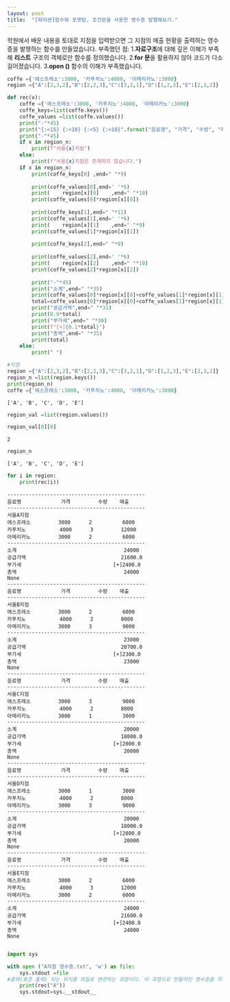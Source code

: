 ```yaml
---
layout: post
title:  "[파이썬]함수와 포맷팅, 조건문을 사용한 영수증 발행해보기."
---
```

학원에서 배운 내용을 토대로 지점을 입력받으면 그 지점의 매출 현황을 출력하는
영수증을 발행하는 함수를 만들었습니다.
부족했던 점: 
1.**자료구조**에 대해 깊은 이해가 부족해 **리스트** 구조의 객체로만 함수를 
정의했습니다.
2.**for 문**을 활용하지 않아 코드가 다소 길어졌습니다.
3.**open ()** 함수의 이해가 부족했습니다.

```python
coffe ={'에스프레소':3000, '카푸치노':4000, '아메리카노':3000}
region ={"A":[2,3,2],"B":[2,2,3],"C":[3,2,1],"D":[1,2,3],"E":[2,3,2]}

def rec(x):
    coffe ={'에스프레소':3000, '카푸치노':4000, '아메리카노':3000}
    coffe_keys=list(coffe.keys())
    coffe_values =list(coffe.values())
    print("-"*45)
    print("{:<15} {:<10} {:<5} {:<10}".format("음료명", "가격", "수량", "매출"))
    print("-"*45)
    if x in region_n:
        print(f"서울{x}지점")
    else:
        print(f"서울{x}지점은 존재하지 않습니다.")
    if x in region_n:    
        print(coffe_keys[0] ,end=" "*9)
        
        print(coffe_values[0],end=' '*6)
        print(    region[x][0]    ,end=" "*10)
        print(coffe_values[0]*region[x][0]) 
        
        print(coffe_keys[1],end=" "*11)
        print(coffe_values[1],end=' '*6)
        print(    region[x][1]    ,end=" "*9)
        print(coffe_values[1]*region[x][1])
       
        print(coffe_keys[2],end=" "*9)
        
        print(coffe_values[2],end=' '*6)
        print(    region[x][2]    ,end=" "*10)
        print(coffe_values[2]*region[x][2])
        
        print("-"*45)
        print("소계",end=" "*35)
        print(coffe_values[0]*region[x][0]+coffe_values[1]*region[x][1]+coffe_values[2]*region[x][2])
        total=coffe_values[0]*region[x][0]+coffe_values[1]*region[x][1]+coffe_values[2]*region[x][2]
        print("공급가액",end=" "*31)
        print(0.9*total)
        print("부가세",end=" "*30)
        print(f"[+]{0.1*total}")
        print("총액",end=" "*35)
        print(total)
    else:
        print(" ")
```


```python
#지점
region ={"A":[2,3,2],"B":[2,2,3],"C":[3,2,1],"D":[1,2,3],"E":[2,3,2]}
region_n =list(region.keys())
print(region_n)
coffe ={'에스프레소':3000, '카푸치노':4000, '아메리카노':3000}
```

    ['A', 'B', 'C', 'D', 'E']
    


```python
region_val =list(region.values())
```


```python
region_val[0][0]
```




    2




```python
region_n
```




    ['A', 'B', 'C', 'D', 'E']




```python
for i in region:
    print(rec(i))
```

    ---------------------------------------------
    음료명             가격         수량    매출        
    ---------------------------------------------
    서울A지점
    에스프레소         3000      2          6000
    카푸치노           4000      3         12000
    아메리카노         3000      2          6000
    ---------------------------------------------
    소계                                   24000
    공급가액                               21600.0
    부가세                              [+]2400.0
    총액                                   24000
    None
    ---------------------------------------------
    음료명             가격         수량    매출        
    ---------------------------------------------
    서울B지점
    에스프레소         3000      2          6000
    카푸치노           4000      2         8000
    아메리카노         3000      3          9000
    ---------------------------------------------
    소계                                   23000
    공급가액                               20700.0
    부가세                              [+]2300.0
    총액                                   23000
    None
    ---------------------------------------------
    음료명             가격         수량    매출        
    ---------------------------------------------
    서울C지점
    에스프레소         3000      3          9000
    카푸치노           4000      2         8000
    아메리카노         3000      1          3000
    ---------------------------------------------
    소계                                   20000
    공급가액                               18000.0
    부가세                              [+]2000.0
    총액                                   20000
    None
    ---------------------------------------------
    음료명             가격         수량    매출        
    ---------------------------------------------
    서울D지점
    에스프레소         3000      1          3000
    카푸치노           4000      2         8000
    아메리카노         3000      3          9000
    ---------------------------------------------
    소계                                   20000
    공급가액                               18000.0
    부가세                              [+]2000.0
    총액                                   20000
    None
    ---------------------------------------------
    음료명             가격         수량    매출        
    ---------------------------------------------
    서울E지점
    에스프레소         3000      2          6000
    카푸치노           4000      3         12000
    아메리카노         3000      2          6000
    ---------------------------------------------
    소계                                   24000
    공급가액                               21600.0
    부가세                              [+]2400.0
    총액                                   24000
    None
    


```python

import sys

with open ("A지점 영수증.txt", 'w') as file:
    sys.stdout =file 
#출력(표준 출력) 되는 위치를 파일로 변경하는 과정이다. 이 과정으로 만들어진 영수증을 작업 공간에 txt 파일로 저장이 가능해진다
    print(rec("A"))
    sys.stdout=sys.__stdout__
```


```python

```
